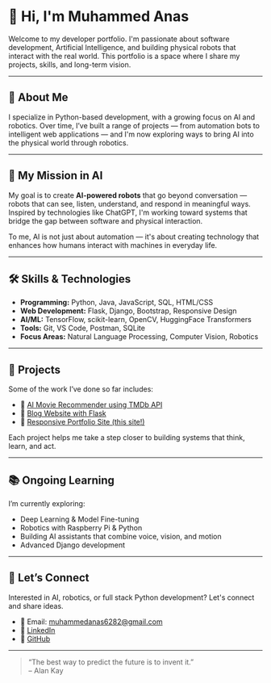 # 👋 Hi, I'm Muhammed Anas

Welcome to my developer portfolio. I'm passionate about software development, Artificial Intelligence, and building physical robots that interact with the real world. This portfolio is a space where I share my projects, skills, and long-term vision.

---

## 🚀 About Me

I specialize in Python-based development, with a growing focus on AI and robotics. Over time, I’ve built a range of projects — from automation bots to intelligent web applications — and I'm now exploring ways to bring AI into the physical world through robotics.

---

## 🧠 My Mission in AI

My goal is to create **AI-powered robots** that go beyond conversation — robots that can see, listen, understand, and respond in meaningful ways. Inspired by technologies like ChatGPT, I'm working toward systems that bridge the gap between software and physical interaction.

To me, AI is not just about automation — it's about creating technology that enhances how humans interact with machines in everyday life.

---

## 🛠️ Skills & Technologies

- **Programming:** Python, Java, JavaScript, SQL, HTML/CSS  
- **Web Development:** Flask, Django, Bootstrap, Responsive Design  
- **AI/ML:** TensorFlow, scikit-learn, OpenCV, HuggingFace Transformers  
- **Tools:** Git, VS Code, Postman, SQLite  
- **Focus Areas:** Natural Language Processing, Computer Vision, Robotics

---

## 🧪 Projects

Some of the work I’ve done so far includes:

- 🔗 [AI Movie Recommender using TMDb API](#)
- 🔗 [Blog Website with Flask](#)
- 🔗 [Responsive Portfolio Site (this site!)](#)

Each project helps me take a step closer to building systems that think, learn, and act.

---

## 📚 Ongoing Learning

I’m currently exploring:

- Deep Learning & Model Fine-tuning  
- Robotics with Raspberry Pi & Python  
- Building AI assistants that combine voice, vision, and motion  
- Advanced Django development

---

## 💬 Let’s Connect

Interested in AI, robotics, or full stack Python development? Let's connect and share ideas.

- 📧 Email: muhammedanas6282@gmail.com  
- 🔗 [LinkedIn](https://linkedin.com/in/muhammed-anas-ma)  
- 🐙 [GitHub](https://github.com/Muhammed-anas)

---

> “The best way to predict the future is to invent it.”  
> – Alan Kay
